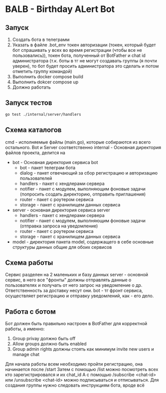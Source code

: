# BALB - Birthday ALert Bot

## Запуск

 1. Создать бота в телеграмм
 2. Указать в файле .bot_env токен авторизации (токен, который будет бот спрашивать у всех во время регистрации (чтобы все не пользовались)), токен бота, полученный от BotFather и chat id администратора (т.к. боты в тг не могут создавать группы (я почти уверен), то бот будет просить администратора это сделать и потом отметить группу командой) 
 3. Выполнить docker compose build
 4. Выполнить dokcer compose up
 5. Должно работать
 
 ## Запуск тестов
 ```bash
 go test ./internal/server/handlers 
```

## Схема каталогов
cmd - исполняемые файлы (main.go), которые собираются из всего остального.  Bot  и Server  соответственно
internal - Основная директория файлов проекта, делится на
 - bot - Основная директория сервиса bot
	 - bot - пакет телеграм бота
	 - dialog - пакет отвечающий за сбор регистрацию и авторизацию пользователей
	 - handlers - пакет с хендлерами сервера
	 - notifier - пакет с модулем, выполняющим фоновые задачи (попросить создать директорию, отправить приглашения)
	 - router - пакет с роутером сервиса
	 - storage - пакет с хранилищем данных сервиса
 - server - основная директория сервиса server
	 - handlers - пакет с хендлерами сервера
	 - notifier - пакет с модулем, выполняющим фоновые задачи (отправка запроса на уведомление)
	 - router - пакет с роутером сервиса
	 - storage - пакет с хранилищем данных сервиса
 - model - директория пакета model, содержащего в себе основные структуры данных общие для обоих сервисов
## Схема работы
Сервис разделен на 2 маленьких и базу данных
server - основной сервис, в него все "фронты" должны отправлять данные о пользователях и получать от него запрос на уведомление о др. Ответственность за доставку несут они.
bot - тг фронт сервиса, осуществляет регистрацию и отправку уведомлений, как - его дело.
## Работа с ботом
Бот должен быть правильно настроен в BotFather для корректной работы, а именно:
1. Group privay должно быть off
2. Allow groups должно быть enabled
3. Group admin rights должны стоять как минимум invite new users и manage chat

Для начала работы всем необходимо пройти регистрацию, она начинается после /start
Затем с помощью /list можно посмотреть всех кто зарегистрировался и их chat_id
А с помощью /subscribe \<chat-id\> или  /unsubscribe \<chat-id\> можно подписываться и отписываться. Для создания группы нужно следовать инструкциям бота, вроде всё
